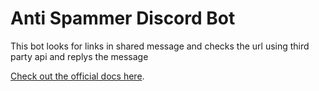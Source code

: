 # Anti Spammer Discord Bot

This bot looks for links in shared message and checks the url using third party api and replys the message

[Check out the official docs here](https://www.python.org/).